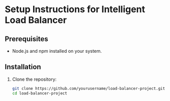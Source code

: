 # Setup Instructions for Intelligent Load Balancer

## Prerequisites

- Node.js and npm installed on your system.

## Installation

1. Clone the repository:

   ```bash
   git clone https://github.com/yourusername/load-balancer-project.git
   cd load-balancer-project
